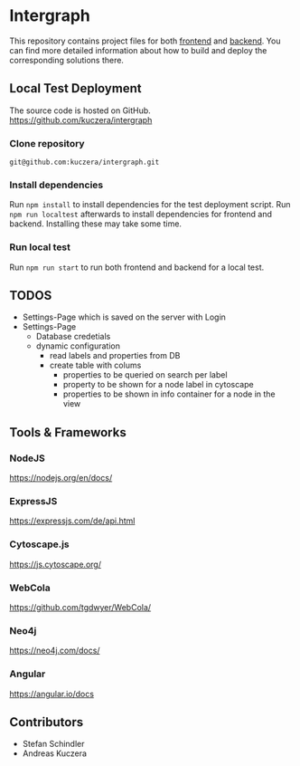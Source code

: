 # Intergraph

This repository contains project files for both [frontend](./intergraph-frontend) and [backend](./intergraph-backend). You can find more detailed information about how to build and deploy the corresponding solutions there.

## Local Test Deployment

The source code is hosted on GitHub.  
https://github.com/kuczera/intergraph

### Clone repository

`git@github.com:kuczera/intergraph.git`

### Install dependencies

Run `npm install` to install dependencies for the test deployment script. Run `npm run localtest` afterwards to install dependencies for frontend and backend. Installing these may take some time.

### Run local test

Run `npm run start` to run both frontend and backend for a local test.

## TODOS

- Settings-Page which is saved on the server with Login
- Settings-Page
  - Database credetials
  - dynamic configuration
    - read labels and properties from DB
    - create table with colums
      - properties to be queried on search per label
      - property to be shown for a node label in cytoscape
      - properties to be shown in info container for a node in the view

## Tools & Frameworks

### NodeJS
https://nodejs.org/en/docs/

### ExpressJS
https://expressjs.com/de/api.html

### Cytoscape.js
https://js.cytoscape.org/

### WebCola
https://github.com/tgdwyer/WebCola/

### Neo4j
https://neo4j.com/docs/

### Angular
https://angular.io/docs

## Contributors
* Stefan Schindler
* Andreas Kuczera
